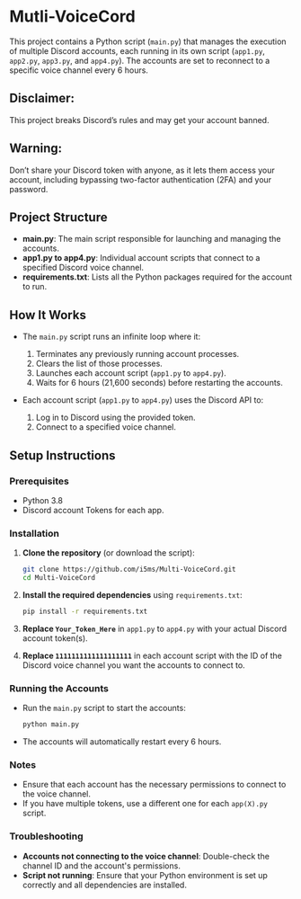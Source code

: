 # Mutli-VoiceCord

This project contains a Python script (`main.py`) that manages the execution of multiple Discord accounts, each running in its own script (`app1.py`, `app2.py`, `app3.py`, and `app4.py`). The accounts are set to reconnect to a specific voice channel every 6 hours.

## Disclaimer: 
 This project breaks Discord’s rules and may get your account banned. 

## Warning: 
 Don’t share your Discord token with anyone, as it lets them access your account, including bypassing two-factor authentication (2FA) and your password.

## Project Structure

- **main.py**: The main script responsible for launching and managing the accounts.
- **app1.py to app4.py**: Individual account scripts that connect to a specified Discord voice channel.
- **requirements.txt**: Lists all the Python packages required for the account to run.

## How It Works

- The `main.py` script runs an infinite loop where it:
  1. Terminates any previously running account processes.
  2. Clears the list of those processes.
  3. Launches each account script (`app1.py` to `app4.py`).
  4. Waits for 6 hours (21,600 seconds) before restarting the accounts.

- Each account script (`app1.py` to `app4.py`) uses the Discord API to:
  1. Log in to Discord using the provided token.
  2. Connect to a specified voice channel.

## Setup Instructions

### Prerequisites

- Python 3.8
- Discord account Tokens for each app.

### Installation

1. **Clone the repository** (or download the script):
    ```bash
    git clone https://github.com/i5ms/Multi-VoiceCord.git
    cd Multi-VoiceCord
    ```

2. **Install the required dependencies** using `requirements.txt`:
    ```bash
    pip install -r requirements.txt
    ```

3. **Replace `Your_Token_Here`** in `app1.py` to `app4.py` with your actual Discord account token(s).

4. **Replace `1111111111111111111`** in each account script with the ID of the Discord voice channel you want the accounts to connect to.

### Running the Accounts

- Run the `main.py` script to start the accounts:
    ```bash
    python main.py
    ```

- The accounts will automatically restart every 6 hours.

### Notes

- Ensure that each account has the necessary permissions to connect to the voice channel.
- If you have multiple tokens, use a different one for each `app(X).py` script.

### Troubleshooting

- **Accounts not connecting to the voice channel**: Double-check the channel ID and the account's permissions.
- **Script not running**: Ensure that your Python environment is set up correctly and all dependencies are installed.

